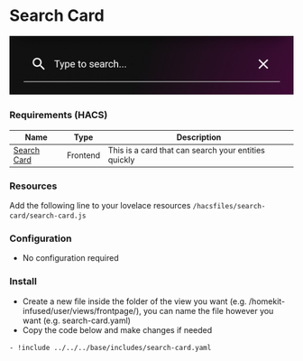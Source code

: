 # Search Card
![Homekit Infused](../images/search-card.png)


### Requirements (HACS)
| Name | Type  | Description |
|----------------------------------|-------------|---------------------------------------------------------------------------------------------------------------------------------------------------------------------------------------------------------|
| [Search Card](https://github.com/postlund/search-card) | Frontend | This is a card that can search your entities quickly |

### Resources
Add the following line to your lovelace resources 
```/hacsfiles/search-card/search-card.js```

### Configuration
- No configuration required

### Install
- Create a new file inside the folder of the view you want (e.g. /homekit-infused/user/views/frontpage/), you can name the file however you want (e.g. search-card.yaml)
- Copy the code below and make changes if needed

```
- !include ../../../base/includes/search-card.yaml
```

